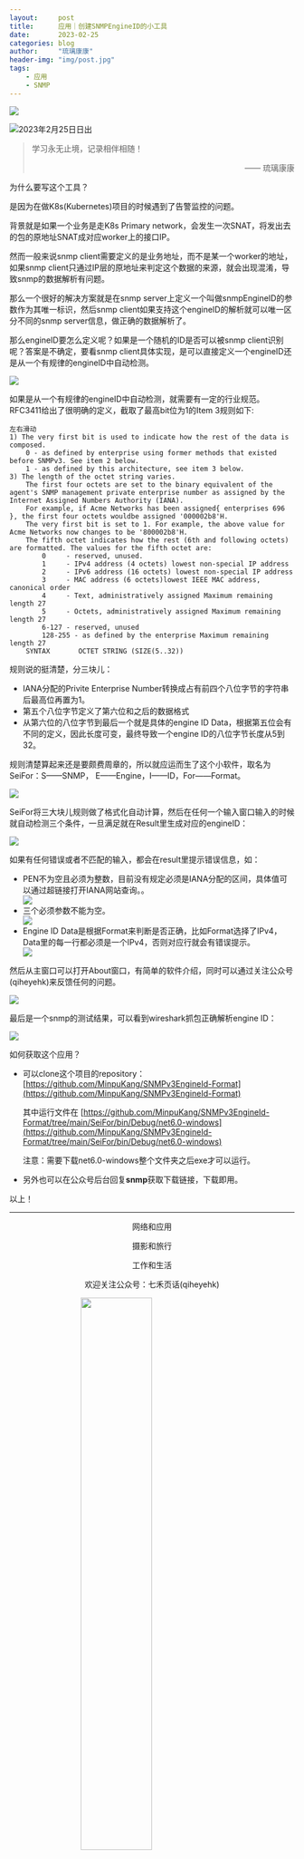 ```yaml
---
layout:     post
title:      应用｜创建SNMPEngineID的小工具
date:       2023-02-25
categories: blog
author:     "琉璃康康"
header-img: "img/post.jpg"
tags:
    - 应用
    - SNMP
---
```


<style>
img{
  display:block;
  margin:0
  auto;
}
</style>

<meta name="referrer" content="never">

![][0]

![2023年2月25日日出][1]

> 学习永无止境，记录相伴相随！
> <p align="right">—— 琉璃康康</p>

为什么要写这个工具？

是因为在做K8s(Kubernetes)项目的时候遇到了告警监控的问题。

背景就是如果一个业务是走K8s Primary network，会发生一次SNAT，将发出去的包的原地址SNAT成对应worker上的接口IP。

然而一般来说snmp client需要定义的是业务地址，而不是某一个worker的地址，如果snmp client只通过IP层的原地址来判定这个数据的来源，就会出现混淆，导致snmp的数据解析有问题。

那么一个很好的解决方案就是在snmp server上定义一个叫做snmpEngineID的参数作为其唯一标识，然后snmp client如果支持这个engineID的解析就可以唯一区分不同的snmp server信息，做正确的数据解析了。

那么engineID要怎么定义呢？如果是一个随机的ID是否可以被snmp client识别呢？答案是不确定，要看snmp client具体实现，是可以直接定义一个engineID还是从一个有规律的engineID中自动检测。

![][2]

如果是从一个有规律的engineID中自动检测，就需要有一定的行业规范。RFC3411给出了很明确的定义，截取了最高bit位为1的Item 3规则如下:
```
左右滑动
1) The very first bit is used to indicate how the rest of the data is composed.
    0 - as defined by enterprise using former methods that existed before SNMPv3. See item 2 below.
    1 - as defined by this architecture, see item 3 below.
3) The length of the octet string varies.
    The first four octets are set to the binary equivalent of the agent's SNMP management private enterprise number as assigned by the Internet Assigned Numbers Authority (IANA).
    For example, if Acme Networks has been assigned{ enterprises 696 }, the first four octets wouldbe assigned '000002b8'H.
    The very first bit is set to 1. For example, the above value for Acme Networks now changes to be '800002b8'H.
    The fifth octet indicates how the rest (6th and following octets) are formatted. The values for the fifth octet are:
        0     - reserved, unused.
        1     - IPv4 address (4 octets) lowest non-special IP address
        2     - IPv6 address (16 octets) lowest non-special IP address
        3     - MAC address (6 octets)lowest IEEE MAC address, canonical order
        4     - Text, administratively assigned Maximum remaining length 27
        5     - Octets, administratively assigned Maximum remaining length 27
        6-127 - reserved, unused
        128-255 - as defined by the enterprise Maximum remaining length 27
    SYNTAX       OCTET STRING (SIZE(5..32))
```
规则说的挺清楚，分三块儿：
- IANA分配的Privite Enterprise Number转换成占有前四个八位字节的字符串后最高位再置为1。
- 第五个八位字节定义了第六位和之后的数据格式
- 从第六位的八位字节到最后一个就是具体的engine ID Data，根据第五位会有不同的定义，因此长度可变，最终导致一个engine ID的八位字节长度从5到32。

规则清楚算起来还是要颇费周章的，所以就应运而生了这个小软件，取名为SeiFor：S——SNMP， E——Engine，I——ID，For——Format。

![][3]

SeiFor将三大块儿规则做了格式化自动计算，然后在任何一个输入窗口输入的时候就自动检测三个条件，一旦满足就在Result里生成对应的engineID：

![][4]

如果有任何错误或者不匹配的输入，都会在result里提示错误信息，如：
- PEN不为空且必须为整数，目前没有规定必须是IANA分配的区间，具体值可以通过超链接打开IANA网站查询。。
![][5]
- 三个必须参数不能为空。
![][6]
- Engine ID Data是根据Format来判断是否正确，比如Format选择了IPv4，Data里的每一行都必须是一个IPv4，否则对应行就会有错误提示。
![][7]

然后从主窗口可以打开About窗口，有简单的软件介绍，同时可以通过关注公众号(qiheyehk)来反馈任何的问题。

![][8]

最后是一个snmp的测试结果，可以看到wireshark抓包正确解析engine ID：

![][9]

如何获取这个应用？
- 可以clone这个项目的repository： [https://github.com/MinpuKang/SNMPv3EngineId-Format](https://github.com/MinpuKang/SNMPv3EngineId-Format)

   其中运行文件在 [https://github.com/MinpuKang/SNMPv3EngineId-Format/tree/main/SeiFor/bin/Debug/net6.0-windows](https://github.com/MinpuKang/SNMPv3EngineId-Format/tree/main/SeiFor/bin/Debug/net6.0-windows)
   
   注意：​需要下载​net6.0-windows整个文件夹之后exe才可以运行。

- 另外也可以在公众号后台回复**snmp**获取下载链接，下载即用。

以上！

------------
<p align="center">网络和应用</p>
<p align="center">摄影和旅行</p>
<p align="center">工作和生活</p>
<p align="center">欢迎关注公众号：七禾页话(qiheyehk)</p>
<img src="https://mmbiz.qpic.cn/mmbiz_jpg/QqiaFS6NT0eAaCjLpPgUZricqK7lIOO3hYEYIbjibRlYaiaTsib0reaQfQTmaibVw2QqZLibBWpCHJdg0v3V7yX8sQgWw/0?wx_fmt=jpeg" width="50%"/>


[0]: http://mmbiz.qpic.cn/mmbiz_gif/QqiaFS6NT0eCHicr2j8v4oD4rClUscedr9r55alibqTP1e9kss3HO7voULLsEv4yicuFFy0IJJeLAzX88yzyU9VTgA/640?wx_fmt=gif


[1]: https://mmbiz.qpic.cn/mmbiz_jpg/QqiaFS6NT0eBnCvVlhHWbzGs3fSyib1licuahbjImUDvlKq2v2qtubBVsFIgq99Tvy1qO6EpMePDlk12UtIiaTY2rQ/0?wx_fmt=jpeg


[2]: https://mmbiz.qpic.cn/mmbiz_png/QqiaFS6NT0eA6EWAZxwatygjwC4xo6jWhZXKajU8G4MjszYPALgZHfMibtCp0bnVqIjSjJlQNhxP8ThicTLOQzTdg/0?wx_fmt=png


[3]: https://mmbiz.qpic.cn/mmbiz_png/QqiaFS6NT0eA6EWAZxwatygjwC4xo6jWhqrY2SynCJ1H0SeuvNN8dGJiaekUogTyiaYF12KRfUA12NOL6mic8Dngvg/0?wx_fmt=png


[4]: https://mmbiz.qpic.cn/mmbiz_gif/QqiaFS6NT0eA6EWAZxwatygjwC4xo6jWhDNSeR1TBpcia2S0vpABEnG4zBGUrWYsyJ9vicSicvfqiaXTUPVKBvPqrYQ/0?wx_fmt=gif


[5]: https://mmbiz.qpic.cn/mmbiz_gif/QqiaFS6NT0eA6EWAZxwatygjwC4xo6jWhYZqCrNsRzFhtKCOJ9buVibhvX6GiaaJ28ic1WUT7MfJGHicUCZHNmHaxWg/0?wx_fmt=gif


[6]: https://mmbiz.qpic.cn/mmbiz_png/QqiaFS6NT0eA6EWAZxwatygjwC4xo6jWhiasaxN7UvpeabEyEgsiarw9E5owakovbTEl2GAeg3gPrnYK9u8qmRn6A/0?wx_fmt=png


[7]: https://mmbiz.qpic.cn/mmbiz_png/QqiaFS6NT0eA6EWAZxwatygjwC4xo6jWhxUnORTBSbRRA9ic6TOiaV2aVCAIyBmslBg1sTg8W7R5iajEialE1xWI2Sw/0?wx_fmt=png


[8]: https://mmbiz.qpic.cn/mmbiz_png/QqiaFS6NT0eA6EWAZxwatygjwC4xo6jWhpqYDTbv7bEJ8EBtCZvTTBatBca973TeGN7uRopicy58ZxENEbCgoianQ/0?wx_fmt=png


[9]: https://mmbiz.qpic.cn/mmbiz_png/QqiaFS6NT0eA6EWAZxwatygjwC4xo6jWhIxIEBsvs8ibRcP2gkVIy4qnRaN2b3lovBZtiaGqh0UncbEJ6uOveFOwA/0?wx_fmt=png


